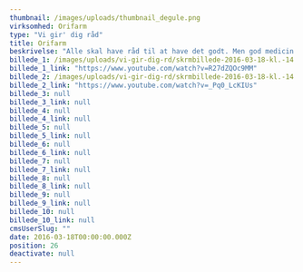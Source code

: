 ```yaml
---
thumbnail: /images/uploads/thumbnail_degule.png
virksomhed: Orifarm
type: "Vi gir' dig råd"
title: Orifarm
beskrivelse: "Alle skal have råd til at have det godt. Men god medicin til en god pris gør det ikke alene. Ordentlig rådgivning er lige så vigtig, for at forbrugeren kan føle sig tryg – og godt behandlet. Med udgangspunkt i denne indsigt har vi sammen med Orifarm udviklet kommunikationskonceptet ”Vi gir' dig råd”, som på tværs af medier fortæller historien om, at apotekerne og Orifarm i fællesskab giver råd til god medicin såvel som råd til at forebygge og lindre gener i hverdagen. \n\n"
billede_1: /images/uploads/vi-gir-dig-rd/skrmbillede-2016-03-18-kl.-14.21.53.png
billede_1_link: "https://www.youtube.com/watch?v=R27dZQOc9MM"
billede_2: /images/uploads/vi-gir-dig-rd/skrmbillede-2016-03-18-kl.-14.25.07.png
billede_2_link: "https://www.youtube.com/watch?v=_Pq0_LcKIUs"
billede_3: null
billede_3_link: null
billede_4: null
billede_4_link: null
billede_5: null
billede_5_link: null
billede_6: null
billede_6_link: null
billede_7: null
billede_7_link: null
billede_8: null
billede_8_link: null
billede_9: null
billede_9_link: null
billede_10: null
billede_10_link: null
cmsUserSlug: ""
date: 2016-03-18T00:00:00.000Z
position: 26
deactivate: null
---
```


